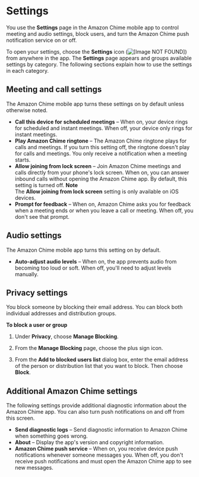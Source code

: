 # Settings<a name="app-options"></a>

You use the **Settings** page in the Amazon Chime mobile app to control meeting and audio settings, block users, and turn the Amazon Chime push notification service on or off\.

To open your settings, choose the **Settings** icon \(![\[Image NOT FOUND\]](http://docs.aws.amazon.com/chime/latest/ug/images/settings.png)\) from anywhere in the app\. The **Settings** page appears and groups available settings by category\. The following sections explain how to use the settings in each category\.

## Meeting and call settings<a name="mobile-meetings-settings"></a>

The Amazon Chime mobile app turns these settings on by default unless otherwise noted\.
+ **Call this device for scheduled meetings** – When on, your device rings for scheduled and instant meetings\. When off, your device only rings for instant meetings\.
+ **Play Amazon Chime ringtone** – The Amazon Chime ringtone plays for calls and meetings\. If you turn this setting off, the ringtone doesn't play for calls and meetings\. You only receive a notification when a meeting starts\.
+ **Allow joining from lock screen** – Join Amazon Chime meetings and calls directly from your phone's lock screen\. When on, you can answer inbound calls without opening the Amazon Chime app\. By default, this setting is turned off\.
**Note**  
The **Allow joining from lock screen** setting is only available on iOS devices\.
+ **Prompt for feedback** – When on, Amazon Chime asks you for feedback when a meeting ends or when you leave a call or meeting\. When off, you don't see that prompt\.

## Audio settings<a name="mobile-audio-setting"></a>

The Amazon Chime mobile app turns this setting on by default\.
+ **Auto\-adjust audio levels** – When on, the app prevents audio from becoming too loud or soft\. When off, you'll need to adjust levels manually\.

## Privacy settings<a name="mobile-privacy-setting"></a>

You block someone by blocking their email address\. You can block both individual addresses and distribution groups\. 

**To block a user or group**

1. Under **Privacy**, choose **Manage Blocking**\.

1. From the **Manage Blocking** page, choose the plus sign icon\.

1. From the **Add to blocked users list** dialog box, enter the email address of the person or distribution list that you want to block\. Then choose **Block**\.

## Additional Amazon Chime settings<a name="mobile-chime-settings"></a>

The following settings provide additional diagnostic information about the Amazon Chime app\. You can also turn push notifications on and off from this screen\.
+ **Send diagnostic logs** – Send diagnostic information to Amazon Chime when something goes wrong\.
+ **About** – Display the app's version and copyright information\.
+ **Amazon Chime push service** – When on, you receive device push notifications whenever someone messages you\. When off, you don't receive push notifications and must open the Amazon Chime app to see new messages\.